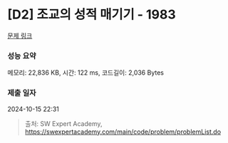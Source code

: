 # [D2] 조교의 성적 매기기 - 1983 

[문제 링크](https://swexpertacademy.com/main/code/problem/problemDetail.do?contestProbId=AV5PwGK6AcIDFAUq) 

### 성능 요약

메모리: 22,836 KB, 시간: 122 ms, 코드길이: 2,036 Bytes

### 제출 일자

2024-10-15 22:31



> 출처: SW Expert Academy, https://swexpertacademy.com/main/code/problem/problemList.do